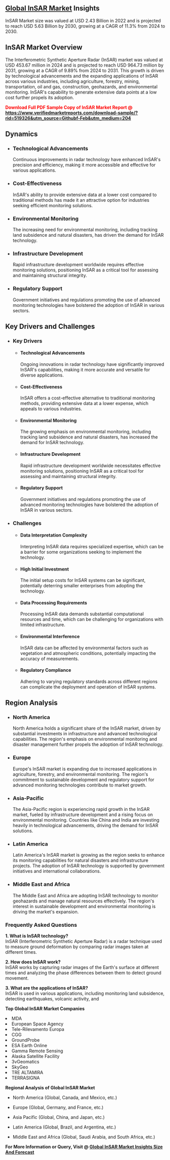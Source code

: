 <h2><a href="https://www.verifiedmarketreports.com/download-sample/?rid=519326&amp;utm_source=Githubf&amp;utm_medium=204" target="_blank">Global InSAR Market</a> Insights</h2><p>InSAR Market size was valued at USD 2.43 Billion in 2022 and is projected to reach USD 5.63 Billion by 2030, growing at a CAGR of 11.3% from 2024 to 2030.</p><p> <h2>InSAR Market Overview</h2> <p>The Interferometric Synthetic Aperture Radar (InSAR) market was valued at USD 453.67 million in 2024 and is projected to reach USD 964.73 million by 2031, growing at a CAGR of 9.89% from 2024 to 2031. This growth is driven by technological advancements and the expanding applications of InSAR across various industries, including agriculture, forestry, mining, transportation, oil and gas, construction, geohazards, and environmental monitoring. InSAR's capability to generate extensive data points at a low cost further propels its adoption. </p> <p><strong><p><span class=""><span style="color: #ff0000;"><strong>Download Full PDF Sample Copy of InSAR Market Report</strong> @ </span><a href="https://www.verifiedmarketreports.com/download-sample/?rid=519326&amp;utm_source=Githubf-Feb&amp;utm_medium=204" target="_blank">https://www.verifiedmarketreports.com/download-sample/?rid=519326&amp;utm_source=Githubf-Feb&amp;utm_medium=204</a></span></p></strong></p> <h2>Dynamics</h2> <ul> <li><h3>Technological Advancements</h3> <p>Continuous improvements in radar technology have enhanced InSAR's precision and efficiency, making it more accessible and effective for various applications.</p> </li> <li><h3>Cost-Effectiveness</h3> <p>InSAR's ability to provide extensive data at a lower cost compared to traditional methods has made it an attractive option for industries seeking efficient monitoring solutions.</p> </li> <li><h3>Environmental Monitoring</h3> <p>The increasing need for environmental monitoring, including tracking land subsidence and natural disasters, has driven the demand for InSAR technology.</p> </li> <li><h3>Infrastructure Development</h3> <p>Rapid infrastructure development worldwide requires effective monitoring solutions, positioning InSAR as a critical tool for assessing and maintaining structural integrity.</p> </li> <li><h3>Regulatory Support</h3> <p>Government initiatives and regulations promoting the use of advanced monitoring technologies have bolstered the adoption of InSAR in various sectors.</p> </li> </ul> <h2>Key Drivers and Challenges</h2> <ul> <li><h3>Key Drivers</h3> <ul> <li><h4>Technological Advancements</h4> <p>Ongoing innovations in radar technology have significantly improved InSAR's capabilities, making it more accurate and versatile for diverse applications.</p> </li> <li><h4>Cost-Effectiveness</h4> <p>InSAR offers a cost-effective alternative to traditional monitoring methods, providing extensive data at a lower expense, which appeals to various industries.</p> </li> <li><h4>Environmental Monitoring</h4> <p>The growing emphasis on environmental monitoring, including tracking land subsidence and natural disasters, has increased the demand for InSAR technology.</p> </li> <li><h4>Infrastructure Development</h4> <p>Rapid infrastructure development worldwide necessitates effective monitoring solutions, positioning InSAR as a critical tool for assessing and maintaining structural integrity.</p> </li> <li><h4>Regulatory Support</h4> <p>Government initiatives and regulations promoting the use of advanced monitoring technologies have bolstered the adoption of InSAR in various sectors.</p> </li> </ul> </li> <li><h3>Challenges</h3> <ul> <li><h4>Data Interpretation Complexity</h4> <p>Interpreting InSAR data requires specialized expertise, which can be a barrier for some organizations seeking to implement the technology.</p> </li> <li><h4>High Initial Investment</h4> <p>The initial setup costs for InSAR systems can be significant, potentially deterring smaller enterprises from adopting the technology.</p> </li> <li><h4>Data Processing Requirements</h4> <p>Processing InSAR data demands substantial computational resources and time, which can be challenging for organizations with limited infrastructure.</p> </li> <li><h4>Environmental Interference</h4> <p>InSAR data can be affected by environmental factors such as vegetation and atmospheric conditions, potentially impacting the accuracy of measurements.</p> </li> <li><h4>Regulatory Compliance</h4> <p>Adhering to varying regulatory standards across different regions can complicate the deployment and operation of InSAR systems.</p> </li> </ul> </li> </ul> <h2>Region Analysis</h2> <ul> <li><h3>North America</h3> <p>North America holds a significant share of the InSAR market, driven by substantial investments in infrastructure and advanced technological capabilities. The region's emphasis on environmental monitoring and disaster management further propels the adoption of InSAR technology. </p> </li> <li><h3>Europe</h3> <p>Europe's InSAR market is expanding due to increased applications in agriculture, forestry, and environmental monitoring. The region's commitment to sustainable development and regulatory support for advanced monitoring technologies contribute to market growth. </p> </li> <li><h3>Asia-Pacific</h3> <p>The Asia-Pacific region is experiencing rapid growth in the InSAR market, fueled by infrastructure development and a rising focus on environmental monitoring. Countries like China and India are investing heavily in technological advancements, driving the demand for InSAR solutions. </p> </li> <li><h3>Latin America</h3> <p>Latin America's InSAR market is growing as the region seeks to enhance its monitoring capabilities for natural disasters and infrastructure projects. The adoption of InSAR technology is supported by government initiatives and international collaborations. </p> </li> <li><h3>Middle East and Africa</h3> <p>The Middle East and Africa are adopting InSAR technology to monitor geohazards and manage natural resources effectively. The region's interest in sustainable development and environmental monitoring is driving the market's expansion. </p> </li> </ul> <h3>Frequently Asked Questions</h3> <p><strong>1. What is InSAR technology?</strong><br>InSAR (Interferometric Synthetic Aperture Radar) is a radar technique used to measure ground deformation by comparing radar images taken at different times. </p> <p><strong>2. How does InSAR work?</strong><br>InSAR works by capturing radar images of the Earth's surface at different times and analyzing the phase differences between them to detect ground movement. </p> <p><strong>3. What are the applications of InSAR?</strong><br>InSAR is used in various applications, including monitoring land subsidence, detecting earthquakes, volcanic activity, and</p><p><strong>Top Global InSAR Market Companies</strong></p><div data-test-id=""><p><li>MDA</li><li> European Space Agency</li><li> Tele-Rilevamento Europa</li><li> CGG</li><li> GroundProbe</li><li> ESA Earth Online</li><li> Gamma Remote Sensing</li><li> Alaska Satellite Facility</li><li> 3vGeomatics</li><li> SkyGeo</li><li> TRE ALTAMIRA</li><li> TERRASIGNA</li></p><div><strong>Regional Analysis of&nbsp;Global InSAR Market</strong></div><ul><li dir="ltr"><p dir="ltr">North America&nbsp;(Global, Canada, and Mexico, etc.)</p></li><li dir="ltr"><p dir="ltr">Europe (Global, Germany, and France, etc.)</p></li><li dir="ltr"><p dir="ltr">Asia Pacific&nbsp;(Global, China, and Japan, etc.)</p></li><li dir="ltr"><p dir="ltr">Latin America&nbsp;(Global, Brazil, and Argentina, etc.)</p></li><li dir="ltr">Middle East and Africa&nbsp;(Global, Saudi Arabia, and South Africa, etc.)</li></ul><p><strong>For More Information or Query, Visit @&nbsp;</strong><strong><a href="https://www.verifiedmarketreports.com/product/insar-market-size-and-forecast/?utm_source=Githubf&amp;utm_medium=204" target="_blank">Global InSAR Market Insights Size And Forecast</a></strong></p></div>

